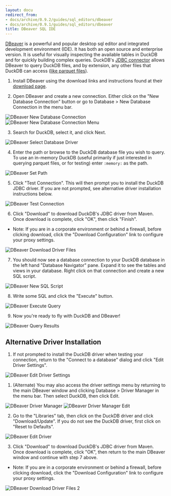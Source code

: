 ```yaml
---
layout: docu
redirect_from:
- docs/archive/0.9.2/guides/sql_editors/dbeaver
- docs/archive/0.9.1/guides/sql_editors/dbeaver
title: DBeaver SQL IDE
---
```


[DBeaver](https://dbeaver.io/) is a powerful and popular desktop sql editor and integrated development environment (IDE). It has both an open source and enterprise version. It is useful for visually inspecting the available tables in DuckDB and for quickly building complex queries. DuckDB's [JDBC connector](https://search.maven.org/artifact/org.duckdb/duckdb_jdbc) allows DBeaver to query DuckDB files, and by extension, any other files that DuckDB can access ([like parquet files](../../guides/import/query_parquet)).  

1. Install DBeaver using the download links and instructions found at their [download page](https://dbeaver.io/download/).  

2. Open DBeaver and create a new connection. Either click on the "New Database Connection" button or go to Database > New Database Connection in the menu bar.  
<img src="/images/guides/DBeaver_new_database_connection.png" alt="DBeaver New Database Connection" title="DBeaver New Database Connection"/>
<img src="/images/guides/DBeaver_new_database_connection_menu.png" alt="DBeaver New Database Connection Menu" title="DBeaver New Database Connection Menu"/>

3. Search for DuckDB, select it, and click Next.  
<img src="/images/guides/DBeaver_select_database_driver.png" alt="DBeaver Select Database Driver" title="DBeaver Select Database Driver"/>

4. Enter the path or browse to the DuckDB database file you wish to query. To use an in-memory DuckDB (useful primarily if just interested in querying parquet files, or for testing) enter `:memory:` as the path.  
<img src="/images/guides/DBeaver_connection_settings_path.png" alt="DBeaver Set Path" title="DBeaver Set Path"/>

5. Click "Test Connection". This will then prompt you to install the DuckDB JDBC driver. If you are not prompted, see alternative driver installation instructions below.  
<img src="/images/guides/DBeaver_connection_settings_test_connection.png" alt="DBeaver Test Connection" title="DBeaver Test Connection"/>

6. Click "Download" to download DuckDB's JDBC driver from Maven. Once download is complete, click "OK", then click "Finish". 
* Note: If you are in a corporate environment or behind a firewall, before clicking download, click the "Download Configuration" link to configure your proxy settings.  
<img src="/images/guides/DBeaver_download_driver_files.png" alt="DBeaver Download Driver Files" title="DBeaver Download Driver Files"/>

7. You should now see a database connection to your DuckDB database in the left hand "Database Navigator" pane. Expand it to see the tables and views in your database. Right click on that connection and create a new SQL script.  
<img src="/images/guides/DBeaver_new_sql_script.png" alt="DBeaver New SQL Script" title="DBeaver New SQL Script"/>

8. Write some SQL and click the "Execute" button.  
<img src="/images/guides/DBeaver_execute_query.png" alt="DBeaver Execute Query" title="DBeaver Execute Query"/>

9. Now you're ready to fly with DuckDB and DBeaver!  
<img src="/images/guides/DBeaver_query_results.png" alt="DBeaver Query Results" title="DBeaver Query Results"/>


## Alternative Driver Installation

1. If not prompted to install the DuckDB driver when testing your connection, return to the "Connect to a database" dialog and click "Edit Driver Settings".  
<img src="/images/guides/DBeaver_edit_driver_settings.png" alt="DBeaver Edit Driver Settings" title="DBeaver Edit Driver Settings"/>

1. (Alternate) You may also access the driver settings menu by returning to the main DBeaver window and clicking Database > Driver Manager in the menu bar. Then select DuckDB, then click Edit.  
<img src="/images/guides/DBeaver_driver_manager.png" alt="DBeaver Driver Manager" title="DBeaver Driver Manager"/>
<img src="/images/guides/DBeaver_driver_manager_edit.png" alt="DBeaver Driver Manager Edit" title="DBeaver Driver Manager Edit"/>

2. Go to the "Libraries" tab, then click on the DuckDB driver and click "Download/Update". If you do not see the DuckDB driver, first click on "Reset to Defaults".  
<img src="/images/guides/DBeaver_edit_driver_duckdb.png" alt="DBeaver Edit Driver" title="DBeaver Edit Driver"/>

3. Click "Download" to download DuckDB's JDBC driver from Maven. Once download is complete, click "OK", then return to the main DBeaver window and continue with step 7 above. 
* Note: If you are in a corporate environment or behind a firewall, before clicking download, click the "Download Configuration" link to configure your proxy settings.  
<img src="/images/guides/DBeaver_download_driver_files_from_driver_settings.png" alt="DBeaver Download Driver Files 2" title="DBeaver Download Driver Files 2" />